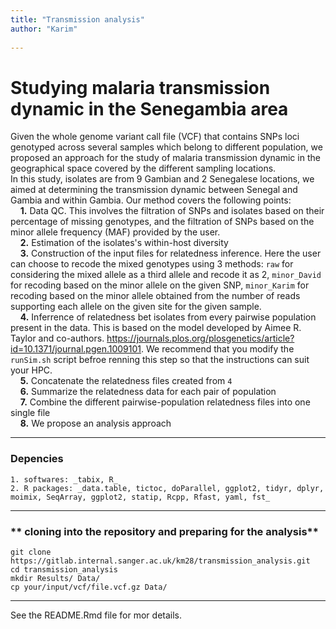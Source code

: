 ```yaml
---
title: "Transmission analysis"
author: "Karim"
  
---
```

# **Studying malaria transmission dynamic in the Senegambia area**
Given the whole genome variant call file (VCF) that contains SNPs loci genotyped across several samples which belong to different population, we proposed an approach for the study of malaria transmission dynamic in the geographical space covered by the different sampling locations.    
In this study, isolates are from 9 Gambian and 2 Senegalese locations, we aimed at determining the transmission dynamic between Senegal and Gambia and within Gambia. Our method covers the following points:   
&nbsp;&nbsp;&nbsp;&nbsp;**1.** Data QC. This involves the filtration of SNPs and isolates based on their percentage of missing genotypes, and the filtration of SNPs based on the minor allele frequency (MAF) provided by the user.   
&nbsp;&nbsp;&nbsp;&nbsp;**2.** Estimation of the isolates's within-host diversity    
&nbsp;&nbsp;&nbsp;&nbsp;**3.** Construction of the input files for relatedness inference. Here the user can choose to recode the mixed genotypes using 3 methods: `raw` for considering the mixed allele as a third allele and recode it as 2, `minor_David` for recoding based on the minor allele on the given SNP, `minor_Karim` for recoding based on the minor allele obtained from the number of reads supporting each allele on the given site for the given sample.    
&nbsp;&nbsp;&nbsp;&nbsp;**4.** Inferrence of relatedness bet isolates from every pairwise population present in the data. This is based on the model developed by Aimee R. Taylor and co-authors. https://journals.plos.org/plosgenetics/article?id=10.1371/journal.pgen.1009101. We recommend that you modify the `runSim.sh` script befroe renning this step so that the instructions can suit your HPC.     
&nbsp;&nbsp;&nbsp;&nbsp;**5.** Concatenate the relatedness files created from `4`      
&nbsp;&nbsp;&nbsp;&nbsp;**6.** Summarize the relatedness data for each pair of population     
&nbsp;&nbsp;&nbsp;&nbsp;**7.** Combine the different pairwise-population relatedness files into one single file    
&nbsp;&nbsp;&nbsp;&nbsp;**8.** We propose an analysis approach


***

###  Depencies   
    1. softwares: _tabix, R_  
    2. R packages: _data.table, tictoc, doParallel, ggplot2, tidyr, dplyr, moimix, SeqArray, ggplot2, statip, Rcpp, Rfast, yaml, fst_     
    
***  


### ** cloning into the repository and preparing for the analysis**     
```{bash eval = FALSE}
git clone https://gitlab.internal.sanger.ac.uk/km28/transmission_analysis.git          
cd transmission_analysis          
mkdir Results/ Data/       
cp your/input/vcf/file.vcf.gz Data/    
```


***  

See the README.Rmd file for mor details.

